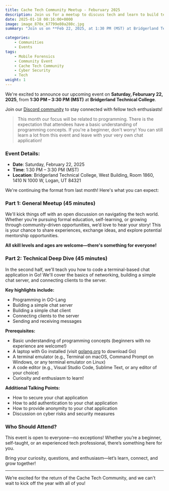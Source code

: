 ```yaml
---
title: Cache Tech Community Meetup - Feburuary 2025
description: Join us for a meetup to discuss tech and learn to build terminal-based chat applications in go!
date: 2025-01-18 00:16:00+0000
image: image_870x_67799e80a280c.jpg
summary: "Join us on **Feb 22, 2025, at 1:30 PM (MST) at Bridgerland Technical College** for a tech meetup focused on **programming and networking**. The event features an **open discussion on tech careers** and a **hands-on session** where attendees will **build a chat application in Go**. Open to all skill levels—bring your laptop and curiosity!"

categories:
    - Communities
    - Events
tags:
    - Mobile Forensics
    - Community Event
    - Cache Tech Community
    - Cyber Security
    - Tech
weight: 1
---
```


We're excited to announce our upcoming event on **Saturday, Feburuary 22, 2025**, from **1:30 PM – 3:30 PM (MST)** at **Bridgerland Technical College**.

Join our [Discord community](https://discord.gg/YNkqmVGZbS) to stay connected with fellow tech enthusiasts!

> This month our focus will be related to programming. There is the expectation that attendees have a basic understanding of programming concepts. If you're a beginner, don't worry! You can still learn a lot from this event and leave with your very own chat application!

### Event Details:
- **Date**: Saturday, February 22, 2025
- **Time**: 1:30 PM – 3:30 PM (MST)
- **Location**: Bridgerland Technical College, West Building, Room 1860, 1410 N 1000 W, Logan, UT 84321

We're continuing the format from last month! Here's what you can expect:

### Part 1: General Meetup (45 minutes)

We'll kick things off with an open discussion on navigating the tech world. Whether you’re pursuing formal education, self-learning, or growing through community-driven opportunities, we’d love to hear your story! This is your chance to share experiences, exchange ideas, and explore potential mentorship opportunities.

**All skill levels and ages are welcome—there's something for everyone!**

### Part 2: Technical Deep Dive (45 minutes)

In the second half, we'll teach you how to code a terminal-based chat application in Go! We'll cover the basics of networking, building a simple chat server, and connecting clients to the server.

**Key highlights include:**
- Programming in GO-Lang
- Building a simple chat server
- Building a simple chat client
- Connecting clients to the server
- Sending and receiving messages

**Prerequisites:**
- Basic understanding of programming concepts (beginners with no experience are welcome!)
- A laptop with Go installed (visit [golang.org](https://golang.org) to download Go)
- A terminal emulator (e.g., Terminal on macOS, Command Prompt on Windows, or any terminal emulator on Linux)
- A code editor (e.g., Visual Studio Code, Sublime Text, or any editor of your choice)
- Curiosity and enthusiasm to learn!

**Additional Talking Points:**
- How to secure your chat application
- How to add authentication to your chat application
- How to provide anonymity to your chat application
- Discussion on cyber risks and security measures

### Who Should Attend?

This event is open to everyone—no exceptions! Whether you’re a beginner, self-taught, or an experienced tech professional, there’s something here for you.

Bring your curiosity, questions, and enthusiasm—let’s learn, connect, and grow together!

---

We’re excited for the return of the Cache Tech Community, and we can't wait to kick off the year with all of you!
